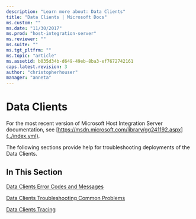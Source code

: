 ```yaml
---
description: "Learn more about: Data Clients"
title: "Data Clients | Microsoft Docs"
ms.custom: ""
ms.date: "11/30/2017"
ms.prod: "host-integration-server"
ms.reviewer: ""
ms.suite: ""
ms.tgt_pltfrm: ""
ms.topic: "article"
ms.assetid: b035d34b-d649-49eb-8ba3-ef7672742161
caps.latest.revision: 3
author: "christopherhouser"
manager: "anneta"
---
```

# Data Clients
For the most recent version of Microsoft Host Integration Server documentation, see [https://msdn.microsoft.com/library/gg241192.aspx](../index.yml).  
  
 The following sections provide help for troubleshooting deployments of the Data Clients.  
  
## In This Section  
 [Data Clients Error Codes and Messages](../core/data-clients-error-codes-and-messages.md)  
  
 [Data Clients Troubleshooting Common Problems](../core/data-clients-troubleshooting-common-problems.md)  
  
 [Data Clients Tracing](../core/data-clients-tracing.md)